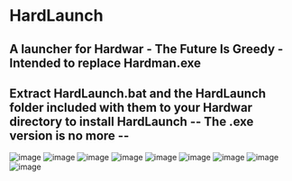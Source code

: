 # HardLaunch
A launcher for Hardwar - The Future Is Greedy - Intended to replace Hardman.exe
--------------------------------------------------------------------------------------------------------------------------------------------------------------------------
Extract HardLaunch.bat and the HardLaunch folder included with them to your Hardwar directory to install HardLaunch
                                       -- The .exe version is no more --
--------------------------------------------------------------------------------------------------------------------------------------------------------------------------
![image](https://user-images.githubusercontent.com/49579859/223719058-24049c79-9a33-4b35-892a-b6c0e0330386.png)
![image](https://user-images.githubusercontent.com/49579859/223719138-dcdf388e-4c1c-4c35-91aa-3fae4e9d7c17.png)
![image](https://user-images.githubusercontent.com/49579859/223719215-8d8f393d-2dc4-4518-819a-07ddc01dafd3.png)
![image](https://user-images.githubusercontent.com/49579859/223719307-e52a2438-1fed-439b-8051-e8cbd5b4836f.png)
![image](https://user-images.githubusercontent.com/49579859/223719375-e3b48698-49d5-442b-9c75-c684a0c0a790.png)
![image](https://user-images.githubusercontent.com/49579859/223719449-d6dfc632-6d61-4bbe-ac60-7f5a2cd732c9.png)
![image](https://user-images.githubusercontent.com/49579859/223719563-5b9f79ba-bc54-42a5-9bd4-1d30a1a8f661.png)
![image](https://user-images.githubusercontent.com/49579859/223719731-964802b6-db8e-4e01-b6ab-92948bb5d8cc.png)
![image](https://user-images.githubusercontent.com/49579859/223719791-693e87d2-e3e6-4675-96a0-ba82dbeea0a8.png)
